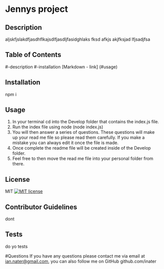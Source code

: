 
  # Jennys project


  ## Description 
  aljskfjslakdfjasdhflkajsdlfjasdljfasidghlaks fksd afkjs akjfksjad lfjsadjfsa 

  ## Table of Contents
  #-description
  #-installation
  [Markdown - link] (#usage)

  ## Installation
  npm i

  ## Usage
  1. In your terminal cd into the Develop folder that contains the index.js file.
  2. Run the index file using node (node index.js)
  3. You will then answer a series of questions. These questions will make up your read me file so please read them carefully. If you make a mistake you can always edit it once the file is made.
  4. Once complete the readme file will be created inside of the Develop folder.
  5. Feel free to then move the read me file into your personal folder from there. 

  ## License
  MIT [![MIT license](https://img.shields.io/badge/License-MIT-blue.svg)](https://lbesson.mit-license.org/)

  ## Contributor Guidelines
  dont

  ## Tests 
  do yo tests

  #Questions
   If you have any questions please contact me via email at ian.nater@gmail.com, you can also follow me on GitHub github.com/inater

